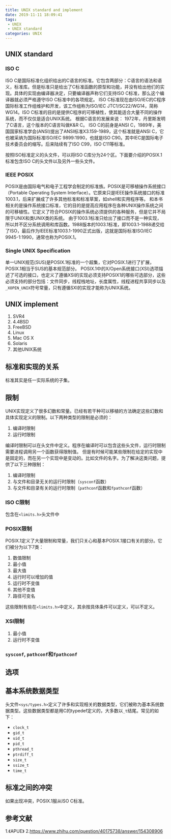 ```yaml
---
title: UNIX standard and implement
date: 2019-11-11 18:09:41
tags:
 - UNIX
 - UNIX standard
categories: UNIX
---
```


## UNIX standard

### ISO C
ISO C是国际标准化组织给出的C语言的标准。它包含两部分：C语言的语法和语义，标准库。但是标准只是给出了C标准函数的原型和功能，并没有给出他们的实现。具体的实现由编译器决定，只要编译器声称它们支持ISO C标准，那么这个编译器就必须严格遵守ISO C标准中的各项规定。
ISO C标准现在由ISO/IEC的C程序国际标准工作组维护和开发，该工作组称为ISO/IEC JTC1/SC22/WG14，简称WG14。ISO C标准的目的是提供C程序的可移植性，使其能适合大量不同的操作系统，而不仅仅是适合UNIX系统。
根据C语言的发展来说：
1972年，丹里斯发明了C语言，这个版本的C语言叫做K&R C。
ISO C的前身是ANSI C，1989年，美国国家标准学会(ANSI)提出了ANSI标准X3.159-1989，这个标准就是ANSI C，它也被采纳为国际标准ISO/IEC 9899:1990，也就是ISO C90。其中IEC是国际电子技术委员会的缩写。后来陆续有了ISO C99，ISO C11等标准。

按照ISO标准定义的头文件，可以将ISO C库分为24个区。下面要介绍的POSIX.1标准包含ISO C的头文件以及另外一些头文件。

### IEEE POSIX
POSIX是由国际电气和电子工程学会制定的标准族。POSIX是可移植操作系统接口（Portable Operating System Interface）。它原来只是IEEE操作系统接口的标准1003.1，后来扩展成了许多其他标准和标准草案，如shell和实用程序等。
和本书相关的是操作系统接口标准，它的目的是提高应用程序在各种UNIX操作系统之间的可移植性。它定义了符合POSIX的操作系统必须提供的各种服务，但是它并不局限于UNIX和类UNIX类的系统。
由于1003.1标准只给出了接口而不是一种实现，所以并不区分系统调用和库函数。1988版本的1003.1标准，即1003.1-1988递交给了ISO，最后作为IEEE标准1003.1-1990正式出版，这就是国际标准ISO/IEC 9945-1:1990，通常也称为POSIX.1。


### Single UNIX Specification
单一UNIX规范(SUS)是POSIX.1标准的一个超集，它对POSIX.1进行了扩展，POSIX.1相当于SUS的基本规范部分。
POSIX.1中的X/Open系统接口(XSI)选项描述了可选的接口，也定义了遵循XSI的实现必须支持POSIX1的哪些可选部分，这些必须支持的部分包括：文件同步，线程栈地址，长度属性，线程进程共享同步以及`_XOPEN_UNIX`符号常量，只有遵循SXI的实现才能称为UNIX系统。

## UNIX implement
1. SVR4
2. 4.4BSD
3. FreeBSD
4. Linux
5. Mac OS X
6. Solaris
7. 其他UNIX系统

## 标准和实现的关系
标准其实是任一实际系统的子集。

## 限制
UNIX实现定义了很多幻数和常量。已经有若干种可以移植的方法确定这些幻数和具体实现定义的限制。以下两种类型的限制是必须的：
1. 编译时限制
2. 运行时限制

编译时限制可以在头文件中定义。程序在编译时可以包含这些头文件，运行时限制需要进程调用另一个函数获得限制值。
但是有时候可能某些限制在给定的实现中是固定的，而在另一个实现中是变动的。比如文件的名字。为了解决这类问题，提供了以下三种限制：
1. 编译时限制
2. 与文件和目录无关的运行时限制（`sysconf`函数）
3. 与文件和目录有关的运行时限制（`pathconf`函数和`fpathconf`函数）

### ISO C限制
包含在`<limits.h>`头文件中

### POSIX限制
POSIX.1定义了大量限制和常量，我们只关心和基本POSIX.1接口有关的部分。它们被分为以下7类：
1. 数值限制
2. 最小值
3. 最大值
4. 运行时可以增加的值
5. 运行时不变值
6. 其他不变值
7. 路径可变名

这些限制有些在`<limits.h>`中定义，其余按具体条件可以定义，可以不定义。

### XSI限制
1. 最小值
2. 运行时不变值

### `sysconf`, `pathconf`和`fpathconf`

## 选项

## 基本系统数据类型
头文件`<sys/types.h>`定义了许多和实现相关的数据类型，它们被称为基本系统数据类型。这些数据类型都是用C的typedef定义的，大多数以`_t`结尾。常见的如下：
- `clock_t`
- `gid_t`
- `uid_t`
- `pid_t`
- `pthread_t`
- `ptrdiff_t`
- `size_t`
- `ssize_t`
- `time_t`



## 标准之间的冲突
如果出现冲突，POSIX.1服从ISO C标准。

## 参考文献
1.《APUE》
2.https://www.zhihu.com/question/40175738/answer/154308906

